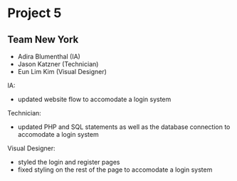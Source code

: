 # Project 5
## Team New York
- Adira Blumenthal (IA)
- Jason Katzner (Technician)
- Eun Lim Kim (Visual Designer)

IA:
- updated website flow to accomodate a login system

Technician:
- updated PHP and SQL statements as well as the database connection to accomodate a login system

Visual Designer:
- styled the login and register pages
- fixed styling on the rest of the page to accomodate a login system

